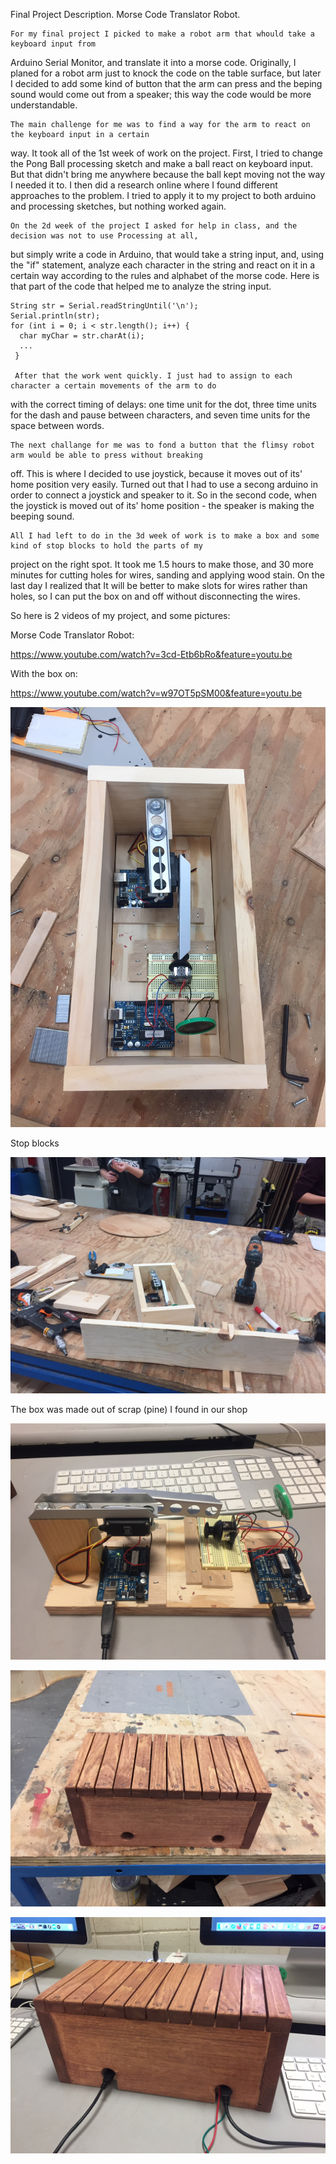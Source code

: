 Final Project Description.
Morse Code Translator Robot.

    For my final project I picked to make a robot arm that whould take a keyboard input from 
Arduino Serial Monitor, and translate it into a morse code. Originally, I planed for a robot arm
just to knock the code on the table surface, but later I decided to add some kind of button that 
the arm can press and the beping sound would come out from a speaker; this way the code would be
more understandable.

    The main challenge for me was to find a way for the arm to react on the keyboard input in a certain
way. It took all of the 1st week of work on the project. First, I tried to change the Pong Ball processing 
sketch and make a ball react on keyboard input. But that didn't bring me anywhere because the ball kept moving 
not the way I needed it to. I then did a research online where I found different approaches to the problem. I 
tried to apply it to my project to both arduino and processing sketches, but nothing worked again. 

    On the 2d week of the project I asked for help in class, and the decision was not to use Processing at all,
but simply write a code in Arduino, that would take a string input, and, using the "if" statement, analyze each 
character in the string and react on it in a certain way according to the rules and alphabet of the morse code.
Here is that part of the code that helped me to analyze the string input.
    
    String str = Serial.readStringUntil('\n');
    Serial.println(str);
    for (int i = 0; i < str.length(); i++) {
      char myChar = str.charAt(i);
      ...
     }
     
     After that the work went quickly. I just had to assign to each character a certain movements of the arm to do 
with the correct timing of delays: one time unit for the dot, three time units for the dash and pause between 
characters, and seven time units for the space between words.

    The next challange for me was to fond a button that the flimsy robot arm would be able to press without breaking
off. This is where I decided to use joystick, because it moves out of its' home position very easily. Turned out that 
I had to use a secong arduino in order to connect a joystick and speaker to it. So in the second code, when the joystick 
is moved out of its' home position - the speaker is making the beeping sound.

    All I had left to do in the 3d week of work is to make a box and some kind of stop blocks to hold the parts of my
project on the right spot. It took me 1.5 hours to make those, and 30 more minutes for cutting holes for wires, sanding 
and applying wood stain. On the last day I realized that It will be better to make slots for wires rather than holes, 
so I can put the box on and off without disconnecting the wires.

So here is 2 videos of my project, and some pictures:

Morse Code Translator Robot:

https://www.youtube.com/watch?v=3cd-Etb6bRo&feature=youtu.be

With the box on:

https://www.youtube.com/watch?v=w97OT5pSM00&feature=youtu.be

![Project image 1](IMG_6469.JPG)

Stop blocks



![Project image 2](IMG_6470.JPG)

The box was made out of scrap (pine) I found in our shop



![Project image 3](IMG_6480.JPG)



![Project image 4](IMG_6477.JPG) 



![Project image 5](IMG_6481.JPG)

